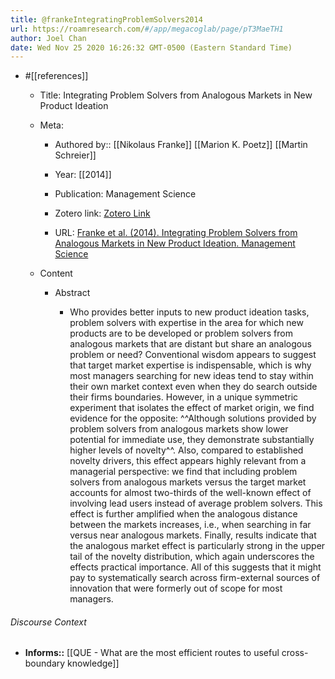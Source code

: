 ```yaml
---
title: @frankeIntegratingProblemSolvers2014
url: https://roamresearch.com/#/app/megacoglab/page/pT3MaeTH1
author: Joel Chan
date: Wed Nov 25 2020 16:26:32 GMT-0500 (Eastern Standard Time)
---
```


- #[[references]]

    - Title: Integrating Problem Solvers from Analogous Markets in New Product Ideation

    - Meta:

        - Authored by:: [[Nikolaus Franke]] [[Marion K. Poetz]] [[Martin Schreier]]

        - Year: [[2014]]

        - Publication: Management Science

        - Zotero link: [Zotero Link](zotero://select/items/1_XZTRZNBK)

        - URL: [Franke et al. (2014). Integrating Problem Solvers from Analogous Markets in New Product Ideation. Management Science](undefined)

    - Content

        - Abstract

            - Who provides better inputs to new product ideation tasks, problem solvers with expertise in the area for which new products are to be developed or problem solvers from analogous markets that are distant but share an analogous problem or need? Conventional wisdom appears to suggest that target market expertise is indispensable, which is why most managers searching for new ideas tend to stay within their own market context even when they do search outside their firms boundaries. However, in a unique symmetric experiment that isolates the effect of market origin, we find evidence for the opposite: ^^Although solutions provided by problem solvers from analogous markets show lower potential for immediate use, they demonstrate substantially higher levels of novelty^^. Also, compared to established novelty drivers, this effect appears highly relevant from a managerial perspective: we find that including problem solvers from analogous markets versus the target market accounts for almost two-thirds of the well-known effect of involving lead users instead of average problem solvers. This effect is further amplified when the analogous distance between the markets increases, i.e., when searching in far versus near analogous markets. Finally, results indicate that the analogous market effect is particularly strong in the upper tail of the novelty distribution, which again underscores the effects practical importance. All of this suggests that it might pay to systematically search across firm-external sources of innovation that were formerly out of scope for most managers.

###### Discourse Context

- **Informs::** [[QUE - What are the most efficient routes to useful cross-boundary knowledge]]
